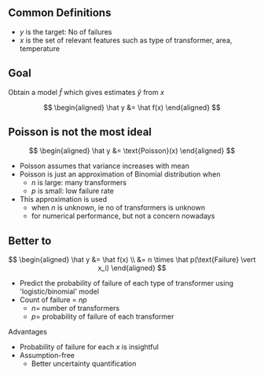 ## Common Definitions
- $y$ is the target: No of failures
- $x$ is the set of relevant features such as type of transformer, area, temperature

## Goal

Obtain a model $\hat f$ which gives estimates $\hat y$ from $x$

$$
\begin{aligned}
\hat y
&= \hat f(x)
\end{aligned}
$$

## Poisson is not the most ideal

$$
\begin{aligned}
\hat y
&= \text{Poisson}(x)
\end{aligned}
$$

- Poisson assumes that variance increases with mean
- Poisson is just an approximation of Binomial distribution when
	- $n$ is large: many transformers
	- $p$ is small: low failure rate
- This approximation is used
	- when $n$ is unknown, ie no of transformers is unknown
	- for numerical performance, but not a concern nowadays

## Better to

$$
\begin{aligned}
\hat y
&= \hat f(x) \\
&= n \times \hat p(\text{Failure} \vert x_i)
\end{aligned}
$$

- Predict the probability of failure of each type of transformer using 'logistic/binomial' model
- Count of failure = $n p$
	- $n=$ number of transformers
	- $p =$ probability of failure of each transformer

Advantages
- Probability of failure for each $x$ is insightful
- Assumption-free
	- Better uncertainty quantification